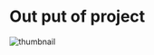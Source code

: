 # Out put of project
![thumbnail](https://github.com/code-bymanish/html-Css-project-2/assets/167522780/00898b78-8751-4340-979e-95c12ddc7a59)
